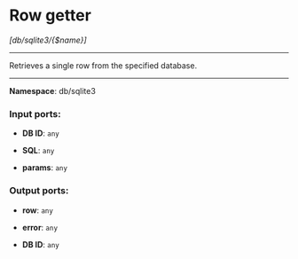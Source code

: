 # Row getter

_[db/sqlite3/{$name}]_

---

Retrieves a single row from the specified database.

---

__Namespace__: db/sqlite3

### Input ports:

* __DB ID__: ` any `


* __SQL__: ` any `


* __params__: ` any `

### Output ports:

* __row__: ` any `


* __error__: ` any `


* __DB ID__: ` any `

